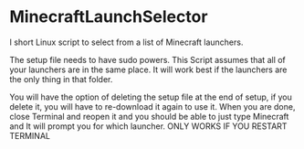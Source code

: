 MinecraftLaunchSelector
=======================

I short Linux script to select from a list of Minecraft launchers.

The setup file needs to have sudo powers. This Script assumes that all of your launchers are in the same place.
It will work best if the launchers are the only thing in that folder.

You will have the option of deleting the setup file at the end of setup, if you delete it, you will have to re-download it again to use it.
When you are done, close Terminal and reopen it and you should be able to just type Minecraft and It will prompt you for which launcher.
ONLY WORKS IF YOU RESTART TERMINAL